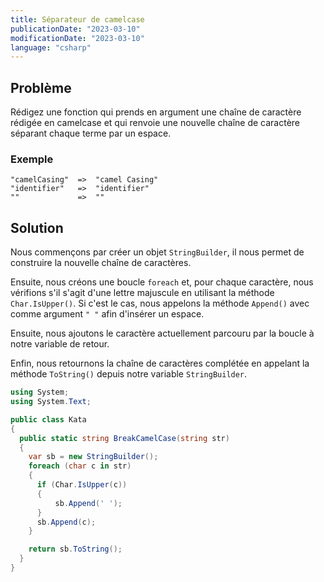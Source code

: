 ```yaml
---
title: Séparateur de camelcase
publicationDate: "2023-03-10"
modificationDate: "2023-03-10"
language: "csharp"
---
```


## Problème

Rédigez une fonction qui prends en argument une chaîne de caractère rédigée en camelcase et qui renvoie une nouvelle chaîne de caractère séparant chaque terme par un espace.

### Exemple

```
"camelCasing"  =>  "camel Casing"
"identifier"   =>  "identifier"
""             =>  ""
```

## Solution

Nous commençons par créer un objet `StringBuilder`, il nous permet de construire la nouvelle chaîne de caractères.

Ensuite, nous créons une boucle `foreach` et, pour chaque caractère, nous vérifions s'il s'agit d'une lettre majuscule en utilisant la méthode `Char.IsUpper()`. Si c'est le cas, nous appelons la méthode `Append()` avec comme argument `" "` afin d'insérer un espace.

Ensuite, nous ajoutons le caractère actuellement parcouru par la boucle à notre variable de retour.

Enfin, nous retournons la chaîne de caractères complétée en appelant la méthode `ToString()` depuis notre variable `StringBuilder`.

```c#
using System;
using System.Text;

public class Kata
{
  public static string BreakCamelCase(string str)
  {
    var sb = new StringBuilder();
    foreach (char c in str)
    {
      if (Char.IsUpper(c))
      {
          sb.Append(' ');
      }
      sb.Append(c);
    }

    return sb.ToString();
  }
}
```
